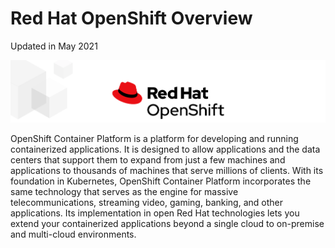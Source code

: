 
# Red Hat OpenShift Overview

Updated in May 2021



![image-20210510193727748](images/image-20210510193727748-0668247.png)



OpenShift Container Platform is a platform for developing and running containerized applications. It is designed to allow applications and the data centers that support them to expand from just a few machines and applications to thousands of machines that serve millions of clients. With its foundation in Kubernetes, OpenShift Container Platform incorporates the same technology that serves as the engine for massive telecommunications, streaming video, gaming, banking, and other applications. Its implementation in open Red Hat technologies lets you extend your containerized applications beyond a single cloud to on-premise and multi-cloud environments.